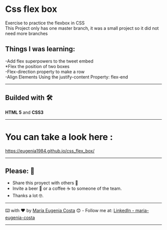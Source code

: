 # Css flex box

Exercise to practice the flexbox in CSS <br/>
This Project only has one master branch, it was a small project so it did not need more branches

## Things I was learning:

-Add flex superpowers to the tweet embed <br/>
*Flex the position of two boxes <br/>
-Flex-direction property to make a row <br/>
-Align Elements Using the justify-content Property: flex-end <br>

---

## Builded with 🛠️

**HTML 5** and **CSS3**

---

# You can take a look here :

https://eugenia1984.github.io/css_flex_box/

---

## Please: 🎁

* Share this proyect with others 📢
* Invite a beer 🍺 or a coffee ☕  to someone of the team. 
* Thanks a lot 🤓.


---

⌨️ with ❤️ by [María Eugenia Costa](https://github.com/eugenia1984) 😊 - Follow me at: [LinkedIn - maria-eugenia-costa](https://www.linkedin.com/in/maria-eugenia-costa/)

---

